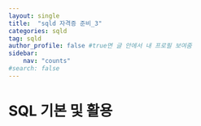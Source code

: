 ```yaml
---
layout: single
title:  "sqld 자격증 준비_3"
categories: sqld
tag: sqld
author_profile: false #true면 글 안에서 내 프로필 보여줌
sidebar:
    nav: "counts"
#search: false
---
```


# SQL 기본 및 활용
